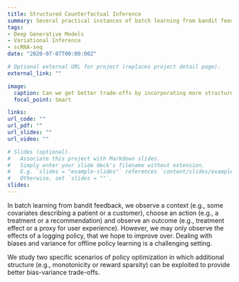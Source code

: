 ```yaml
---
title: Structured Counterfactual Inference
summary: Several practical instances of batch learning from bandit feedback with added structure. Collaborations with Ant Financial Services & Amazon.com Inc.
tags:
- Deep Generative Models
- Variational Inference
- scRNA-seq
date: "2020-07-07T00:00:00Z"

# Optional external URL for project (replaces project detail page).
external_link: ""

image:
  caption: Can we get better trade-offs by incorporating more structure into counterfactual learning algorithms?
  focal_point: Smart

links:
url_code: ""
url_pdf: ""
url_slides: ""
url_video: ""

# Slides (optional).
#   Associate this project with Markdown slides.
#   Simply enter your slide deck's filename without extension.
#   E.g. `slides = "example-slides"` references `content/slides/example-slides.md`.
#   Otherwise, set `slides = ""`.
slides: 
---
```


In batch learning from bandit feedback, we observe a context (e.g., some covariates describing a patient or a customer), choose an action (e.g., a treatment or a recommendation) and observe an outcome (e.g., treatment effect or a proxy for user experience). However, we may only observe the effects of a logging policy, that we hope to improve over. Dealing with biases and variance for offline policy learning is a challenging setting.

We study two specific scenarios of policy optimization in which additional structure (e.g., monotonicity or reward sparsity) can be exploited to provide better bias-variance trade-offs. 

 
